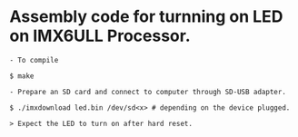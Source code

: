 # Assembly code for turnning on LED on IMX6ULL Processor.
	- To compile

	$ make

	- Prepare an SD card and connect to computer through SD-USB adapter.

	$ ./imxdownload led.bin /dev/sd<x> # depending on the device plugged.

	> Expect the LED to turn on after hard reset.


